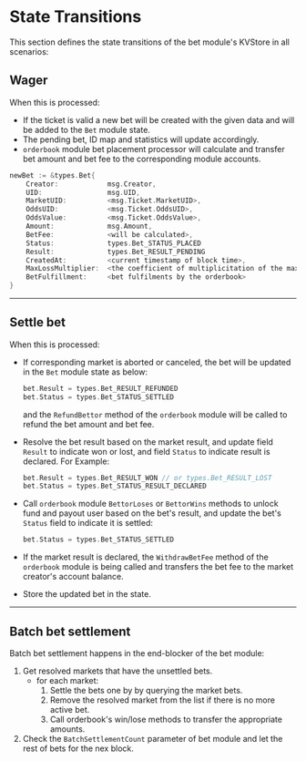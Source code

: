 # **State Transitions**

This section defines the state transitions of the bet module's KVStore in all scenarios:

## **Wager**

When this is processed:

- If the ticket is valid a new bet will be created with the given data and will be added to the `Bet` module state.
- The pending bet, ID map and statistics will update accordingly.
- `orderbook` module bet placement processor will calculate and transfer bet amount and bet fee to the corresponding module accounts.

```go
newBet := &types.Bet{
    Creator:            msg.Creator,
    UID:                msg.UID,
    MarketUID:          <msg.Ticket.MarketUID>,
    OddsUID:            <msg.Ticket.OddsUID>,
    OddsValue:          <msg.Ticket.OddsValue>,
    Amount:             msg.Amount,
    BetFee:             <will be calculated>,
    Status:             types.Bet_STATUS_PLACED
    Result:             types.Bet_RESULT_PENDING
    CreatedAt:          <current timestamp of block time>,
    MaxLossMultiplier:  <the coefficient of multiplicitation of the maximum loss>,
    BetFulfillment:     <bet fulfilments by the orderbook>
}
```

---

## **Settle bet**

When this  is processed:

- If corresponding market is aborted or canceled, the bet will be updated in the `Bet` module state as below:

    ```go
    bet.Result = types.Bet_RESULT_REFUNDED
    bet.Status = types.Bet_STATUS_SETTLED
    ```

    and the `RefundBettor` method of the `orderbook` module will be called to refund the bet amount and bet fee.

- Resolve the bet result based on the market result, and update field `Result` to indicate won or lost, and field `Status` to indicate result is declared. For Example:

    ```go
    bet.Result = types.Bet_RESULT_WON // or types.Bet_RESULT_LOST
    bet.Status = types.Bet_STATUS_RESULT_DECLARED
    ```

- Call `orderbook` module `BettorLoses` or `BettorWins` methods to unlock fund and payout user based on the bet's result, and update the bet's `Status` field to indicate it is settled:

    ```go
    bet.Status = types.Bet_STATUS_SETTLED
    ```

- If the market result is declared, the `WithdrawBetFee` method of the `orderbook` module is being called and transfers the bet fee to the market creator's account balance.
- Store the updated bet in the state.

---

## **Batch bet settlement**

Batch bet settlement happens in the end-blocker of the bet module:

1. Get resolved markets that have the unsettled bets.
    - for each market:
        1. Settle the bets one by by querying the market bets.
        2. Remove the resolved market from the list if there is no more active bet.
        3. Call orderbook's win/lose methods to transfer the appropriate amounts.
2. Check the `BatchSettlementCount` parameter of bet module and let the rest of bets for the nex block.

